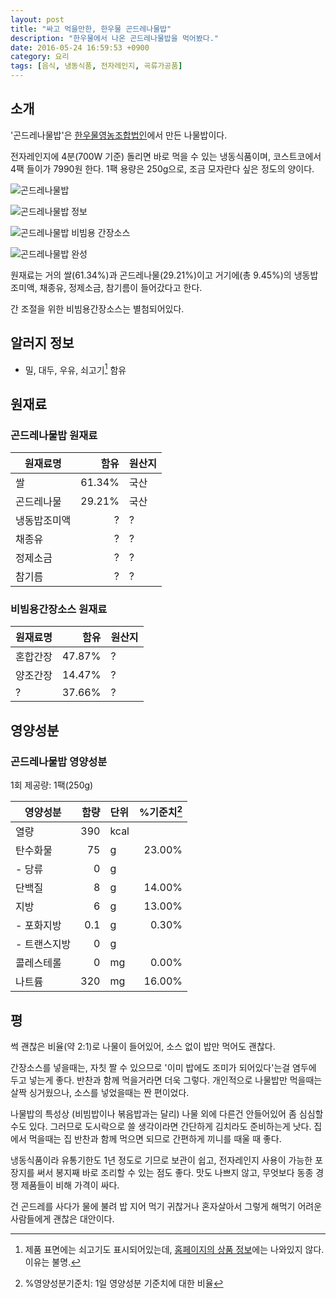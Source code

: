 ```yaml
---
layout: post
title: "싸고 먹을만한, 한우물 곤드레나물밥"
description: "한우물에서 나온 곤드레나물밥을 먹어봤다."
date: 2016-05-24 16:59:53 +0900
category: 요리
tags: [음식, 냉동식품, 전자레인지, 곡류가공품]
---
```


## 소개

'곤드레나물밥'은 [한우물영농조합법인](http://www.hanwoomul.kr/)에서 만든 나물밥이다.

전자레인지에 4분(700W 기준) 돌리면 바로 먹을 수 있는 냉동식품이며,
코스트코에서 4팩 들이가 7990원 한다.
1팩 용량은 250g으로, 조금 모자란다 싶은 정도의 양이다.

![곤드레나물밥](https://lh3.googleusercontent.com/fbE3LRkKD_RutQ38jq-s0BROtcm6n8_cMPnlfL1DZRgUIrjxXlcmD_ZcPCm_B20K5S9SmBQSww=s520 "1끼 분량씩 개별 포장되어있다.")

![곤드레나물밥 정보](https://lh3.googleusercontent.com/jtCaYano2L6Ihtq-yTApf5zYhZXIZu85415UKrJI-T0UVY3R88haVTPBstCU2h6pvf-fefTJMg=s520 "쌀과 곤드레나물, 그리고 양념으로 이뤄져 있다.")

![곤드레나물밥 비빔용 간장소스](https://lh3.googleusercontent.com/2J0AIl8ZkHEpLFP6cL3nR3QhD9RWE9fE8MERnyE_OLcPJV_6tkSH2weTkq-qrEL04PCSAd9SrA=s520 "간장소스가 같이 들어있다.")

![곤드레나물밥 완성](https://lh3.googleusercontent.com/HTMWSoM320GXMUCwYCoi_d397hTxgYafo7Jpklt7xmvXSiBhiUiii_4H22nJEzk4yrPGd0b3jA=s520 "간편하게 한끼 먹기에 좋다.")

원재료는 거의 쌀(61.34%)과 곤드레나물(29.21%)이고
거기에(총 9.45%)의 냉동밥조미액, 채종유, 정제소금, 참기름이 들어갔다고 한다.

간 조절을 위한 비빔용간장소스는 별첨되어있다.



## 알러지 정보

- 밀, 대두, 우유, 쇠고기[^1] 함유

[^1]: 제품 표면에는 쇠고기도 표시되어있는데, [홈페이지의 상품 정보](http://www.hanwoomul.kr/shop/item.php?it_id=1450674034)에는 나와있지 않다. 이유는 불명.



## 원재료

### 곤드레나물밥 원재료

원재료명     | 함유    | 원산지
-------------|--------:|-------
쌀           |  61.34% | 국산
곤드레나물   |  29.21% | 국산
냉동밥조미액 |    ?    | ?
채종유       |    ?    | ?
정제소금     |    ?    | ?
참기름       |    ?    | ?



### 비빔용간장소스 원재료

원재료명     | 함유    | 원산지
-------------|--------:|-------
혼합간장     |  47.87% | ?
양조간장     |  14.47% | ?
?            |  37.66% | ?



## 영양성분

### 곤드레나물밥 영양성분

1회 제공량: 1팩(250g)

영양성분     | 함량 | 단위 | %기준치[^2]
-------------|-----:|:-----|--------:
열량         |  390 | kcal |
탄수화물     |   75 | g    | 23.00%
- 당류       |    0 | g    |
단백질       |    8 | g    | 14.00%
지방         |    6 | g    | 13.00%
- 포화지방   |  0.1 | g    |  0.30%
- 트랜스지방 |    0 | g    |
콜레스테롤   |    0 | mg   |  0.00%
나트륨       |  320 | mg   | 16.00%

[^2]: %영양성분기준치: 1일 영양성분 기준치에 대한 비율



## 평

썩 괜찮은 비율(약 2:1)로 나물이 들어있어, 소스 없이 밥만 먹어도 괜찮다.

간장소스를 넣을때는, 자칫 짤 수 있으므로 '이미 밥에도 조미가 되어있다'는걸 염두에 두고 넣는게 좋다.
반찬과 함께 먹을거라면 더욱 그렇다.
개인적으로 나물밥만 먹을때는 살짝 싱거웠으나, 소스를 넣었을때는 짠 편이었다.

나물밥의 특성상 (비빔밥이나 볶음밥과는 달리) 나물 외에 다른건 안들어있어 좀 심심할 수도 있다.
그러므로 도시락으로 쓸 생각이라면 간단하게 김치라도 준비하는게 낫다.
집에서 먹을때는 집 반찬과 함께 먹으면 되므로 간편하게 끼니를 때울 때 좋다.

냉동식품이라 유통기한도 1년 정도로 기므로 보관이 쉽고,
전자레인지 사용이 가능한 포장지를 써서 봉지째 바로 조리할 수 있는 점도 좋다.
맛도 나쁘지 않고, 무엇보다 동종 경쟁 제품들이 비해 가격이 싸다.

건 곤드레를 사다가 물에 불려 밥 지어 먹기 귀찮거나 혼자살아서 그렇게 해먹기 어려운 사람들에게 괜찮은 대안이다.
